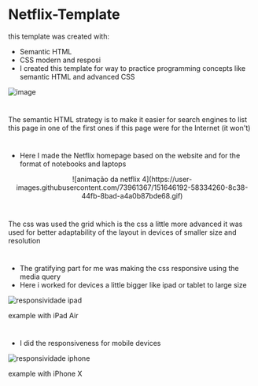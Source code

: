 # Netflix-Template

this template was created with: 

- Semantic HTML
- CSS modern and resposi
- I created this template for way to practice programming concepts like semantic HTML and advanced CSS

![image](https://user-images.githubusercontent.com/73961367/151646220-3c49502d-e990-4f8b-9fe4-fa4dff40edae.png)
#
The semantic HTML strategy is to make it easier for search engines to list this page in one of the first ones if this page were for the Internet (it won't)
#

- Here I made the Netflix homepage based on the website and for the format of notebooks and laptops
<div align="center">
 ![animação da netflix 4](https://user-images.githubusercontent.com/73961367/151646192-58334260-8c38-44fb-8bad-a4a0b87bde68.gif)
</div>
  
#
The css was used the grid which is the css a little more advanced it was used for better adaptability of the layout in devices of smaller size and resolution
#
- The gratifying part for me was making the css responsive using the media query
- Here i worked for devices a little bigger like ipad or tablet to large size

![responsividade ipad](https://user-images.githubusercontent.com/73961367/161403278-b509387c-6fb6-4f07-967e-6c70fb0fff37.gif)

example with iPad Air

#
- I did the responsiveness for mobile devices

![responsividade iphone](https://user-images.githubusercontent.com/73961367/161403282-964010c4-fc32-4036-b8c1-e5d6310a9fa9.gif)

example with iPhone X
#
